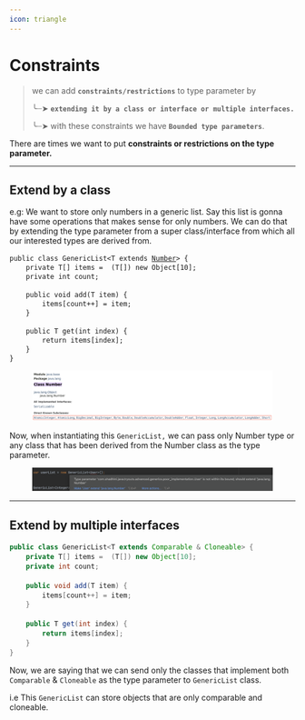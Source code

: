 ```yaml
---
icon: triangle
---
```


# Constraints

> we can add **`constraints/restrictions`** to type parameter by&#x20;
>
> ╰┈➤ **`extending it by a class or interface or multiple interfaces.`**
>
> ╰┈➤ with these constraints we have **`Bounded type parameters`**.

There are times we want to put **constraints or restrictions on the type parameter.**

***

## Extend by a class

e.g: We want to store only numbers in a generic list. Say this list is gonna have some operations that makes sense for only numbers. We can do that by extending the type parameter from a super class/interface from which all our interested types are derived from.

<pre class="language-java"><code class="lang-java">public class GenericList&#x3C;T extends <a data-footnote-ref href="#user-content-fn-1">Number</a>> {
    private T[] items =  (T[]) new Object[10];
    private int count;

    public void add(T item) {
        items[count++] = item;
    }

    public T get(int index) {
        return items[index];
    }
}
</code></pre>

<figure><img src="../../.gitbook/assets/java-ad-generics-5-number-class.png" alt=""><figcaption></figcaption></figure>

Now, when instantiating this `GenericList,` we can pass only Number type or any class that has been derived from the Number class as the type parameter.

<figure><img src="../../.gitbook/assets/java-ad-generics-6-constraints.png" alt=""><figcaption></figcaption></figure>

***

## Extend by multiple interfaces

```java
public class GenericList<T extends Comparable & Cloneable> {
    private T[] items =  (T[]) new Object[10];
    private int count;

    public void add(T item) {
        items[count++] = item;
    }

    public T get(int index) {
        return items[index];
    }
}
```

Now, we are saying that we can send only the classes that implement both `Comparable` & `Cloneable`  as the type parameter to `GenericList` class.&#x20;

i.e This `GenericList` can store objects that are only comparable and cloneable.





[^1]: constraint
